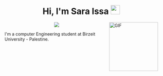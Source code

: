 
<h1 align="center">Hi, I'm Sara Issa <img width="30px" src="https://media.tenor.com/images/3b388fe03da271d2674faf85eb7c3fcd/tenor.gif" /></h1>

<img align="right" alt="GIF" height="160px" src="https://media.giphy.com/media/du3J3cXyzhj75IOgvA/giphy.gif" />

<p align="center">
    <a href="https://www.linkedin.com/in/sara-issa-a2b730238/"><img src="https://img.shields.io/badge/linkedin-%230177B5?style=flat&logo=linkedin&logoColor=white"/></a>
  </p>
  
  <!--<img src="https://github.com/mohamedabusrea/mohamedabusrea/blob/master/profile-img.png" align="right" width="25%"/>-->

I'm a computer Engineering student at Birzeit University - Palestine.

<!--
**SaraSalehIssa/SaraSalehIssa** is a ✨ _special_ ✨ repository because its `README.md` (this file) appears on your GitHub profile.

Here are some ideas to get you started:

- 🔭 I’m currently working on ...
- 🌱 I’m currently learning ...
- 👯 I’m looking to collaborate on ...
- 🤔 I’m looking for help with ...
- 💬 Ask me about ...
- 📫 How to reach me: ...
- 😄 Pronouns: ...
- ⚡ Fun fact: ...
-->
